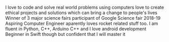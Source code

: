 I love to code and solve real world problems using computers 
love to create ethical projects and solutions which can bring a change to people's lives
Winner of 3 major science fairs
participant of Google Science fair 2018-19
Aspiring Computer Engineer
aparently loves rocket related stuff too.
I am fluent in Python, C++, Arduino C++ and  I love android development
Beginner in Swift though but confident that I will master it
